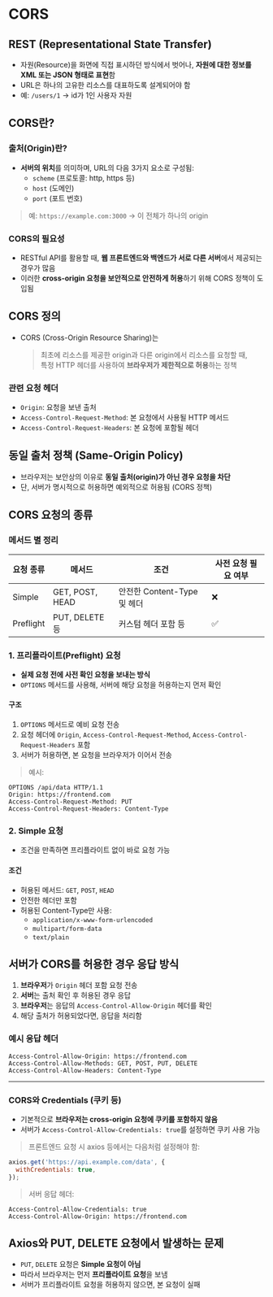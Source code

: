# CORS

## REST (Representational State Transfer)

- 자원(Resource)을 화면에 직접 표시하던 방식에서 벗어나, **자원에 대한 정보를 XML 또는 JSON 형태로 표현**함
- URL은 하나의 고유한 리소스를 대표하도록 설계되어야 함
- 예: `/users/1` → id가 1인 사용자 자원

## CORS란?

### 출처(Origin)란?

- **서버의 위치**를 의미하며, URL의 다음 3가지 요소로 구성됨:
  - `scheme` (프로토콜: http, https 등)
  - `host` (도메인)
  - `port` (포트 번호)

> 예: `https://example.com:3000` → 이 전체가 하나의 origin

### CORS의 필요성

- RESTful API를 활용할 때, **웹 프론트엔드와 백엔드가 서로 다른 서버**에서 제공되는 경우가 많음
- 이러한 **cross-origin 요청을 보안적으로 안전하게 허용**하기 위해 CORS 정책이 도입됨

## CORS 정의

- CORS (Cross-Origin Resource Sharing)는
  > 최초에 리소스를 제공한 origin과 다른 origin에서 리소스를 요청할 때,  
  > 특정 HTTP 헤더를 사용하여 **브라우저가 제한적으로 허용**하는 정책

### 관련 요청 헤더

- `Origin`: 요청을 보낸 출처
- `Access-Control-Request-Method`: 본 요청에서 사용될 HTTP 메서드
- `Access-Control-Request-Headers`: 본 요청에 포함될 헤더

## 동일 출처 정책 (Same-Origin Policy)

- 브라우저는 보안상의 이유로 **동일 출처(origin)가 아닌 경우 요청을 차단**
- 단, 서버가 명시적으로 허용하면 예외적으로 허용됨 (CORS 정책)

## CORS 요청의 종류

### 메서드 별 정리

| 요청 종류 | 메서드          | 조건                        | 사전 요청 필요 여부 |
| --------- | --------------- | --------------------------- | ------------------- |
| Simple    | GET, POST, HEAD | 안전한 Content-Type 및 헤더 | ❌                  |
| Preflight | PUT, DELETE 등  | 커스텀 헤더 포함 등         | ✅                  |

### 1. 프리플라이트(Preflight) 요청

- **실제 요청 전에 사전 확인 요청을 보내는 방식**
- `OPTIONS` 메서드를 사용해, 서버에 해당 요청을 허용하는지 먼저 확인

#### 구조

1. `OPTIONS` 메서드로 예비 요청 전송
2. 요청 헤더에 `Origin`, `Access-Control-Request-Method`, `Access-Control-Request-Headers` 포함
3. 서버가 허용하면, 본 요청을 브라우저가 이어서 전송

> 예시:

```http
OPTIONS /api/data HTTP/1.1
Origin: https://frontend.com
Access-Control-Request-Method: PUT
Access-Control-Request-Headers: Content-Type
```

### 2. Simple 요청

- 조건을 만족하면 프리플라이트 없이 바로 요청 가능

#### 조건

- 허용된 메서드: `GET`, `POST`, `HEAD`
- 안전한 헤더만 포함
- 허용된 Content-Type만 사용:
  - `application/x-www-form-urlencoded`
  - `multipart/form-data`
  - `text/plain`

## 서버가 CORS를 허용한 경우 응답 방식

1. **브라우저**가 `Origin` 헤더 포함 요청 전송
2. **서버**는 출처 확인 후 허용된 경우 응답
3. **브라우저**는 응답의 `Access-Control-Allow-Origin` 헤더를 확인
4. 해당 출처가 허용되었다면, 응답을 처리함

### 예시 응답 헤더

```http
Access-Control-Allow-Origin: https://frontend.com
Access-Control-Allow-Methods: GET, POST, PUT, DELETE
Access-Control-Allow-Headers: Content-Type
```

---

### CORS와 Credentials (쿠키 등)

- 기본적으로 **브라우저는 cross-origin 요청에 쿠키를 포함하지 않음**
- 서버가 `Access-Control-Allow-Credentials: true`를 설정하면 쿠키 사용 가능

> 프론트엔드 요청 시 axios 등에서는 다음처럼 설정해야 함:

```js
axios.get('https://api.example.com/data', {
  withCredentials: true,
});
```

> 서버 응답 헤더:

```http
Access-Control-Allow-Credentials: true
Access-Control-Allow-Origin: https://frontend.com
```

## Axios와 PUT, DELETE 요청에서 발생하는 문제

- `PUT`, `DELETE` 요청은 **Simple 요청이 아님**
- 따라서 브라우저는 먼저 **프리플라이트 요청**을 보냄
- 서버가 프리플라이트 요청을 허용하지 않으면, 본 요청이 실패
